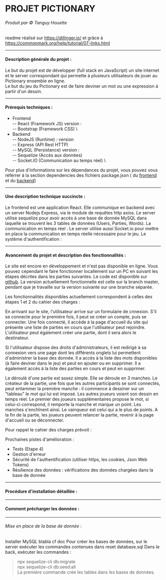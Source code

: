 # PROJET PICTIONARY
###### Produit par © Tanguy Houette
readme réalisé sur https://dillinger.io/ et grâce à https://commonmark.org/help/tutorial/07-links.html

-------------------
#### Description générale du projet :
Le but du projet est de développer (full stack en JavaScript) un site internet et le server correspondant qui permette à plusieurs utilisateurs de jouer au Pictionary ensemble en ligne.\
Le but du jeu du Pictionary est de faire deviner un mot ou une expression à partir d'un dessin.


---------------------
#### Prérequis techniques :
- Frontend \
-- React (Framework JS) version : \
-- Bootstrap (Framework CSS) \
- Backend \
-- NodeJS (Runtime) : version \
-- Express (API Rest HTTP) \
-- MySQL (Persistance) version : \
-- Sequelize (Accès aux données) \
-- Socket.IO (Communication au temps réel) \

Pour plus d'informations sur les dépendances du projet, vous pouvez vous référrer à la section dependencies des fichiers package.json ( du [frontend](./frontend/package.json) et du [backend](./backend/package.json))

-------------------------------
#### Une description technique succincte  :

Le frontend est une application React. Elle communique en backend avec un server Nodejs Express, via le module de requêtes http axios.
Le server utilise sequelize pour avoir accès à une base de donnée MySQL dans laquelle se trouvent les 3 tables de données (Users, Parties, Words).
La communication en temps réel :
Le server utilise aussi Socket.io pour mettre en place la communication en temps réelle nécessaire pour le jeu.
Le système d'authentification :

-------------------------------
#### Avancement du projet et description des fonctionnalités :

Le site est encore en développement et n'est pas disponible en ligne. Vous pouvez cependant le faire fonctionner locallement sur un PC en suivant les étapes décrites dans les parties suivantes. Le code est disponible sur [github](https://github.com/tanguy98/pictionary/tree/master). La version actuellement fonctionnelle est celle sur la branch master, pendant que je travaille sur la version suivante sur une branche séparée.

Les fonctionnalités disponibles actuellement correspondent à celles des étapes 1 et 2 du cahier des charges :

En arrivant sur le site, l'utilisateur arrive sur un formulaire de cnnexion. S'il se connecte pour le première fois, il peut se créer un compte, puis se connecter.
Une fois connecté, il accède à la page d'accueil du site qui présente une liste de parties en cours que l'utilisateur peut rejoindre. L'utilisateur peut également créer une partie, dont il sera alors le destinateur.

Si l'utilisateur dispose des droits d'administrateurs, il est redirigé à sa connexion vers une page dont les différents onglets lui permettent d'administrer la base des donnée. Il a accès à la liste des mots disponibles (à faire deviner dans le jeu) et peut en ajouter ou en supprimer. Il a également accès à la liste des parties en cours et peut en supprimer.

Le déroulé d'une partie est assez simple. Elle se déroule en 3 manches. Le créateur de la partie, une fois que les autres participants se sont connectés, peut entammer la première manche : il commence à dessiner sur un "tableau" le mot qui lui est imposé. Les autres joueurs voient son dessin en temps réel. Le premier des joueurs supplémentaires propose le mot, si celui-ci correspond, il remporte la manche et marque un point. Les manches s'enchînent ainsi. Le vainqueur est celui qui a le plus de points. A la fin de la partie, les joueurs peuvent relancer la partie, revenir à la page d'accueil ou se déconnecter.

Pour rappel le cahier des charges prévoit :

Prochaines pistes d'amélioration :
- Tests (Etape 4)
- Gestion d'erreur
- Sécurité de l'authentification (utiliser https, les cookies, Json Web Tokens)
- Résilience des données : vérifications des données chargées dans la base de donnée

-------------------------------------
#### Procédure d'installation détaillée :

-----------------------------------
#### Comment précharger les données :

--------------------------------------
###### Mise en place de la base de donnée :
Installer MySQL blabla cf doc
Pour créer les bases de données, sur le server exécuter les commandes contenues dans reset database.sql
Dans le back, exécuter les commandes :
>npx sequelize-cli db:migrate \
>npx sequelize-cli db:seed:all \
La première commande crée les tables dans les bases de données.